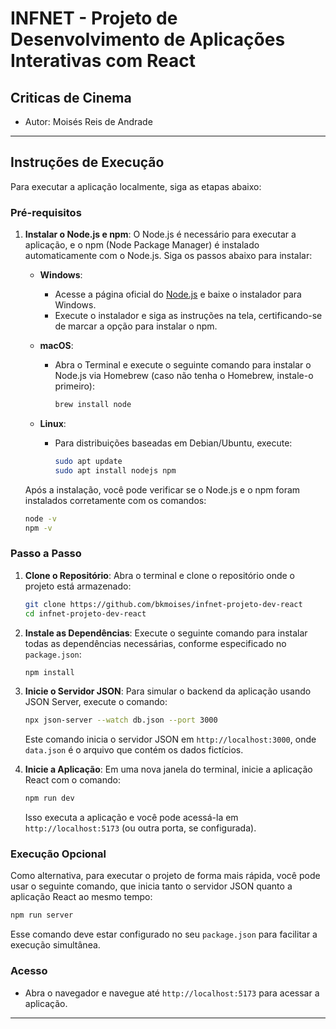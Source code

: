 # INFNET -  Projeto de Desenvolvimento de Aplicações Interativas com React

## Criticas de Cinema
- Autor: Moisés Reis de Andrade

---

## Instruções de Execução

Para executar a aplicação localmente, siga as etapas abaixo:

### Pré-requisitos

1. **Instalar o Node.js e npm**:
   O Node.js é necessário para executar a aplicação, e o npm (Node Package Manager) é instalado automaticamente com o Node.js. Siga os passos abaixo para instalar:

   - **Windows**:
     - Acesse a página oficial do [Node.js](https://nodejs.org/) e baixe o instalador para Windows.
     - Execute o instalador e siga as instruções na tela, certificando-se de marcar a opção para instalar o npm.

   - **macOS**:
     - Abra o Terminal e execute o seguinte comando para instalar o Node.js via Homebrew (caso não tenha o Homebrew, instale-o primeiro):
       ```bash
       brew install node
       ```

   - **Linux**:
     - Para distribuições baseadas em Debian/Ubuntu, execute:
       ```bash
       sudo apt update
       sudo apt install nodejs npm
       ```

   Após a instalação, você pode verificar se o Node.js e o npm foram instalados corretamente com os comandos:
   ```bash
   node -v
   npm -v
   ```

### Passo a Passo

1. **Clone o Repositório**:
   Abra o terminal e clone o repositório onde o projeto está armazenado:
   ```bash
   git clone https://github.com/bkmoises/infnet-projeto-dev-react
   cd infnet-projeto-dev-react
   ```

2. **Instale as Dependências**:
   Execute o seguinte comando para instalar todas as dependências necessárias, conforme especificado no `package.json`:
   ```bash
   npm install
   ```

3. **Inicie o Servidor JSON**:
   Para simular o backend da aplicação usando JSON Server, execute o comando:
   ```bash
   npx json-server --watch db.json --port 3000
   ```
   Este comando inicia o servidor JSON em `http://localhost:3000`, onde `data.json` é o arquivo que contém os dados fictícios.

4. **Inicie a Aplicação**:
   Em uma nova janela do terminal, inicie a aplicação React com o comando:
   ```bash
   npm run dev
   ```
   Isso executa a aplicação e você pode acessá-la em `http://localhost:5173` (ou outra porta, se configurada).

### Execução Opcional
Como alternativa, para executar o projeto de forma mais rápida, você pode usar o seguinte comando, que inicia tanto o servidor JSON quanto a aplicação React ao mesmo tempo:
```bash
npm run server
```
Esse comando deve estar configurado no seu `package.json` para facilitar a execução simultânea.

### Acesso
- Abra o navegador e navegue até `http://localhost:5173` para acessar a aplicação.

---

